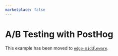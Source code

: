 ```yaml
---
marketplace: false
---
```


# A/B Testing with PostHog

This example has been moved to [`edge-middleware`](/edge-middleware/feature-flag-posthog).


